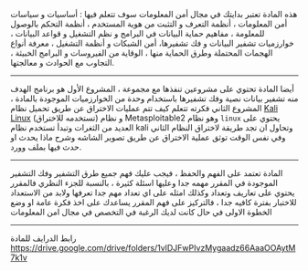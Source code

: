 هذه المادة تعتبر بدايتك في مجال أمن المعلومات سوف تتعلم فيها : أساسيات و سياسات أمن المعلومات ، أنظمة التعرف و التثبت من
هوية المستخدم ، أنظمة التحكم بالوصول للمعلومة ، مفاهيم حماية البيانات في البرامج و نظم التشغيل و قواعد البيانات ،
خوارزميات تشفير البيانات و فك تشفيرها، أمن الشبكات و أنظمة التشغيل ، معرفة أنواع الهجمات المحتملة وطرق الحماية منها ،
الوقاية من الفيروسات و البرامج الخبيثة ، التجاوب مع الحوادث و معالجتها.

---
أيضا المادة تحتوي على مشروعين تنفذها مع مجموعة ، المشروع الأول هو برنامج الهدف منه تشفير بيانات نصية وفك تشفيرها
باستخدام وحدة من الخوارزميات الموجودة بالمادة ، المشروع الثاني فكرته تتعلم كيف تتم عمليات الاختراق عن طريق تحميل
نظام [Kali Linux](https://www.kali.org/) (تستخدمه للاختراق) و نظام Metasploitable2 وهو نظام `linux` يحتوي على العديد من
الثغرات وتبدأ تستخدم نظام kali وتحاول ان تجد طريقة لاختراق النظام الثاني وفي نفس الوقت توثق عملية الاختراق عن طريق تصوير
الشاشه وشرح ماذا يحدث او حدث فيها بملف وورد.

---
المادة تعتمد على الفهم والحفظ ، فيجب عليك فهم جميع طرق التشفير وفك التشفير الموجودة في المقرر مهمه جدا وعليها اسئلة
كثيرة ، بالنسبة للجزء النظري فالمقرر يحتوي على تعاريف وتعداد وكذلك امثله على اي تعداد مهم جدا تعرفها ولابد من الاستعداد
للاختبار بفترة كافيه جدا ، فالتركيز على فهم المقرر يساعدك على اخذ فكرة عامة او وضع الخطوة الاولى في حال كانت لديك الرغبة
في التخصص في مجال امن المعلومات

---
رابط الدرايف للمادة
https://drive.google.com/drive/folders/1vlDJFwPIvzMygaadz66AaaOOAytM7k1v
